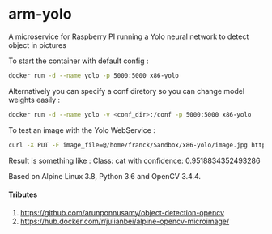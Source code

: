# arm-yolo
A microservice for Raspberry PI running a Yolo neural network to detect object in pictures 

To start the container with default config :
```bash
docker run -d --name yolo -p 5000:5000 x86-yolo
```

Alternatively you can specify a conf diretory so you can change model weights easily :
```bash
docker run -d --name yolo -v <conf_dir>:/conf -p 5000:5000 x86-yolo
```

To test an image with the Yolo WebService : 
```bash
curl -X PUT -F image_file=@/home/franck/Sandbox/x86-yolo/image.jpg http://localhost:5000/process
```
Result is something like :
Class: cat with confidence: 0.9518834352493286 

Based on Alpine Linux 3.8, Python 3.6 and OpenCV 3.4.4.

#### Tributes
1. https://github.com/arunponnusamy/object-detection-opencv
2. https://hub.docker.com/r/julianbei/alpine-opencv-microimage/

